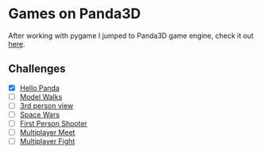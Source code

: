 # Games on Panda3D

After working with pygame I jumped to Panda3D game engine, check it out <a href="https://www.panda3d.org">here</a>.

## Challenges
- [x] <a href="https://github.com/videlanicolas/panda3dgames/tree/master/HelloPanda">Hello Panda</a>
- [ ] <a href="https://github.com/videlanicolas/panda3dgames/tree/master/ModelWalks">Model Walks</a>
- [ ] <a href="https://github.com/videlanicolas/panda3dgames/tree/master/3rdPersonView">3rd person view</a>
- [ ] <a href="https://github.com/videlanicolas/panda3dgames/tree/master/SpaceWars">Space Wars</a>
- [ ] <a href="https://github.com/videlanicolas/panda3dgames/tree/master/FirstPersonShooter">First Person Shooter</a>
- [ ] <a href="https://github.com/videlanicolas/panda3dgames/tree/master/MultiplayerMeet">Multiplayer Meet</a>
- [ ] <a href="https://github.com/videlanicolas/panda3dgames/tree/master/MultiplayerFight">Multiplayer Fight</a>